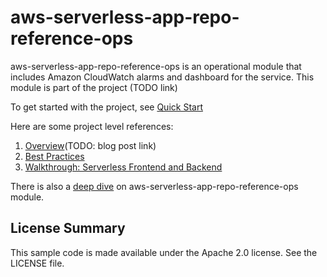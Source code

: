 # aws-serverless-app-repo-reference-ops
aws-serverless-app-repo-reference-ops is an operational module that includes Amazon CloudWatch alarms and dashboard for the service. This module is part of the project (TODO link)

To get started with the project, see [Quick Start](https://github.com/awslabs/aws-serverless-app-repo-reference-implementation/wiki/Quick-Start)

Here are some project level references:
1. [Overview]()(TODO: blog post link)
1. [Best Practices](https://github.com/awslabs/aws-serverless-app-repo-reference-implementation/wiki/Best-Practices)
1. [Walkthrough: Serverless Frontend and Backend](https://github.com/awslabs/aws-serverless-app-repo-reference-implementation/wiki/Serverless-Frontend-and-Backend)

There is also a [deep dive](https://github.com/awslabs/aws-serverless-app-repo-reference-implementation/wiki/aws-serverless-app-repo-reference-ops-module) on aws-serverless-app-repo-reference-ops module.

## License Summary

This sample code is made available under the Apache 2.0 license. See the LICENSE file.
     
